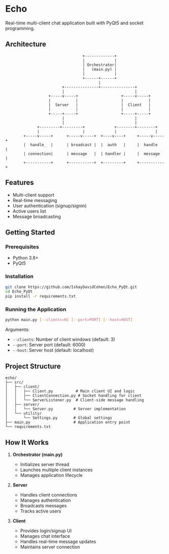 # Echo

Real-time multi-client chat application built with PyQt5 and socket programming.


## Architecture

```
                                  +-------------+
                                  |             |
                                  | Orchestrator|
                                  |   (main.py) |
                                  |             |
                                  +------+------+
                                         |
                         +---------------+---------------+
                         |                               |
                   +-----v-----+                   +-----v-----+
                   |           |                   |           |
                   |  Server   |                   |  Client   |
                   |           |                   |           |
                   +-----+-----+                   +-----+-----+
                         |                               |
                         |                               |
              +---------+---------+             +--------+--------+
              |                   |             |                 |
        +-----v-----+      +-----v-----+  +----v----+     +-----v-----+
        |  handle_  |      | broadcast |  |  auth   |     |  handle   |
        | connection|      | message   |  | handler |     |  message  |
        +-----------+      +-----------+  +---------+     +-----------+
```

## Features
- Multi-client support
- Real-time messaging
- User authentication (signup/signin)
- Active users list
- Message broadcasting

## Getting Started

### Prerequisites
- Python 3.8+
- PyQt5

### Installation
```bash
git clone https://github.com/IshayDavidCohen/Echo_PyQt.git
cd Echo_PyQt
pip install -r requirements.txt
```

### Running the Application
```bash
python main.py [--clients=N] [--port=PORT] [--host=HOST]
```

Arguments:
- `--clients`: Number of client windows (default: 3)
- `--port`: Server port (default: 6000)
- `--host`: Server host (default: localhost)

## Project Structure

```
echo/
├── src/
│   ├── client/
│   │   ├── Client.py          # Main client UI and logic
│   │   ├── ClientConnection.py # Socket handling for client
│   │   └── ServerListener.py  # Client-side message handling
│   ├── server/
│   │   └── Server.py         # Server implementation
│   └── utility/
│       └── Settings.py       # Global settings
├── main.py                   # Application entry point
└── requirements.txt
```

## How It Works

1. **Orchestrator (main.py)**
   - Initializes server thread
   - Launches multiple client instances
   - Manages application lifecycle

2. **Server**
   - Handles client connections
   - Manages authentication
   - Broadcasts messages
   - Tracks active users

3. **Client**
   - Provides login/signup UI
   - Manages chat interface
   - Handles real-time message updates
   - Maintains server connection

